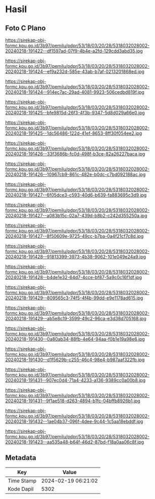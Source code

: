 # Hasil

## Foto C Plano

https://sirekap-obj-formc.kpu.go.id/3b97/pemilu/pdpr/53/18/03/20/28/5318032028002-20240218-191422--df1597ad-07f9-4b4e-a2fd-129cdd3abd35.jpg

https://sirekap-obj-formc.kpu.go.id/3b97/pemilu/pdpr/53/18/03/20/28/5318032028002-20240218-191424--ef9a232d-585e-43ab-b7af-0213201868ed.jpg

https://sirekap-obj-formc.kpu.go.id/3b97/pemilu/pdpr/53/18/03/20/28/5318032028002-20240218-191424--914ec7ac-29ad-4081-9923-506cedbd819f.jpg

https://sirekap-obj-formc.kpu.go.id/3b97/pemilu/pdpr/53/18/03/20/28/5318032028002-20240218-191425--bfe9815d-26f3-4f3b-9347-5d8d029a66e0.jpg

https://sirekap-obj-formc.kpu.go.id/3b97/pemilu/pdpr/53/18/03/20/28/5318032028002-20240218-191425--1dc56486-122d-41ef-8653-8ff30f054ee2.jpg

https://sirekap-obj-formc.kpu.go.id/3b97/pemilu/pdpr/53/18/03/20/28/5318032028002-20240218-191426--33f3686b-fc0d-498f-b3ce-82a26227baca.jpg

https://sirekap-obj-formc.kpu.go.id/3b97/pemilu/pdpr/53/18/03/20/28/5318032028002-20240218-191426--10967cb9-861c-482e-b0dc-c7bd092188ac.jpg

https://sirekap-obj-formc.kpu.go.id/3b97/pemilu/pdpr/53/18/03/20/28/5318032028002-20240218-191427--6f05dce3-c593-40d6-b639-fa883695c3d9.jpg

https://sirekap-obj-formc.kpu.go.id/3b97/pemilu/pdpr/53/18/03/20/28/5318032028002-20240218-191427--a083b15c-02a7-439d-b8b2-c242d355250a.jpg

https://sirekap-obj-formc.kpu.go.id/3b97/pemilu/pdpr/53/18/03/20/28/5318032028002-20240218-191427--8f50609e-9725-49cc-b7ba-0a4f21cf7c8d.jpg

https://sirekap-obj-formc.kpu.go.id/3b97/pemilu/pdpr/53/18/03/20/28/5318032028002-20240218-191428--91813399-3973-4b38-9062-101e049e24a9.jpg

https://sirekap-obj-formc.kpu.go.id/3b97/pemilu/pdpr/53/18/03/20/28/5318032028002-20240218-191428--b4de1e32-64d7-4cce-bf87-5a9c0c16f1df.jpg

https://sirekap-obj-formc.kpu.go.id/3b97/pemilu/pdpr/53/18/03/20/28/5318032028002-20240218-191429--809565c3-74f5-4f4b-99dd-e9e1178ad615.jpg

https://sirekap-obj-formc.kpu.go.id/3b97/pemilu/pdpr/53/18/03/20/28/5318032028002-20240218-191429--ab5e8c19-3599-49c2-96ca-e3d38d705168.jpg

https://sirekap-obj-formc.kpu.go.id/3b97/pemilu/pdpr/53/18/03/20/28/5318032028002-20240218-191430--0a80ab34-88fb-4e64-94aa-f0b1e19a98e6.jpg

https://sirekap-obj-formc.kpu.go.id/3b97/pemilu/pdpr/53/18/03/20/28/5318032028002-20240218-191430--d1f5629b-c255-46c4-98e4-b987aaf322fb.jpg

https://sirekap-obj-formc.kpu.go.id/3b97/pemilu/pdpr/53/18/03/20/28/5318032028002-20240218-191431--907ec0d4-71a4-4233-a136-9389cc0a00b8.jpg

https://sirekap-obj-formc.kpu.go.id/3b97/pemilu/pdpr/53/18/03/20/28/5318032028002-20240218-191431--9f1ae518-d263-4894-b1fc-04bffb8926b1.jpg

https://sirekap-obj-formc.kpu.go.id/3b97/pemilu/pdpr/53/18/03/20/28/5318032028002-20240218-191432--1ae04b37-096f-4dee-9c44-1c5aa18ebddf.jpg

https://sirekap-obj-formc.kpu.go.id/3b97/pemilu/pdpr/53/18/03/20/28/5318032028002-20240218-191423--aa535a48-b64f-46d2-87bd-f18a0aa06c8f.jpg


## Metadata

| Key        | Value               |
| ---------- | ------------------- |
| Time Stamp | 2024-02-19 06:21:02 |
| Kode Dapil | 5302                |




